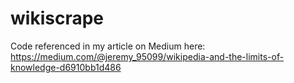 # wikiscrape

Code referenced in my article on Medium here: https://medium.com/@jeremy_95099/wikipedia-and-the-limits-of-knowledge-d6910bb1d486
